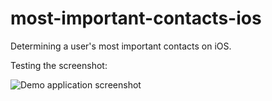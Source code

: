 most-important-contacts-ios
===========================

Determining a user's most important contacts on iOS.

Testing the screenshot:

![Demo application screenshot](https://raw.github.com/dbader/most-important-contacts-ios/master/screenshot.jpg)
